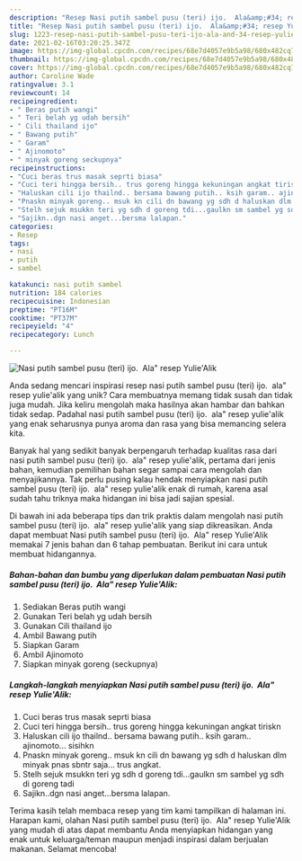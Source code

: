 ```yaml
---
description: "Resep Nasi putih sambel pusu (teri) ijo.  Ala&amp;#34; resep Yulie&amp;#39;Alik yang Lezat"
title: "Resep Nasi putih sambel pusu (teri) ijo.  Ala&amp;#34; resep Yulie&amp;#39;Alik yang Lezat"
slug: 1223-resep-nasi-putih-sambel-pusu-teri-ijo-ala-and-34-resep-yulie-and-39-alik-yang-lezat
date: 2021-02-16T03:20:25.347Z
image: https://img-global.cpcdn.com/recipes/68e7d4057e9b5a98/680x482cq70/nasi-putih-sambel-pusu-teri-ijo-ala-resep-yuliealik-foto-resep-utama.jpg
thumbnail: https://img-global.cpcdn.com/recipes/68e7d4057e9b5a98/680x482cq70/nasi-putih-sambel-pusu-teri-ijo-ala-resep-yuliealik-foto-resep-utama.jpg
cover: https://img-global.cpcdn.com/recipes/68e7d4057e9b5a98/680x482cq70/nasi-putih-sambel-pusu-teri-ijo-ala-resep-yuliealik-foto-resep-utama.jpg
author: Caroline Wade
ratingvalue: 3.1
reviewcount: 14
recipeingredient:
- " Beras putih wangi"
- " Teri belah yg udah bersih"
- " Cili thailand ijo"
- " Bawang putih"
- " Garam"
- " Ajinomoto"
- " minyak goreng seckupnya"
recipeinstructions:
- "Cuci beras trus masak seprti biasa"
- "Cuci teri hingga bersih.. trus goreng hingga kekuningan angkat tiriskn"
- "Haluskan cili ijo thailnd.. bersama bawang putih.. ksih garam.. ajinomoto... sisihkn"
- "Pnaskn minyak goreng.. msuk kn cili dn bawang yg sdh d haluskan dlm minyak pnas sbntr saja... trus angkat."
- "Stelh sejuk msukkn teri yg sdh d goreng tdi...gaulkn sm sambel yg sdh di goreng tadi"
- "Sajikn..dgn nasi anget...bersma lalapan."
categories:
- Resep
tags:
- nasi
- putih
- sambel

katakunci: nasi putih sambel 
nutrition: 184 calories
recipecuisine: Indonesian
preptime: "PT16M"
cooktime: "PT37M"
recipeyield: "4"
recipecategory: Lunch

---
```



![Nasi putih sambel pusu (teri) ijo.  Ala&#34; resep Yulie&#39;Alik](https://img-global.cpcdn.com/recipes/68e7d4057e9b5a98/680x482cq70/nasi-putih-sambel-pusu-teri-ijo-ala-resep-yuliealik-foto-resep-utama.jpg)

Anda sedang mencari inspirasi resep nasi putih sambel pusu (teri) ijo.  ala&#34; resep yulie&#39;alik yang unik? Cara membuatnya memang tidak susah dan tidak juga mudah. Jika keliru mengolah maka hasilnya akan hambar dan bahkan tidak sedap. Padahal nasi putih sambel pusu (teri) ijo.  ala&#34; resep yulie&#39;alik yang enak seharusnya punya aroma dan rasa yang bisa memancing selera kita.



Banyak hal yang sedikit banyak berpengaruh terhadap kualitas rasa dari nasi putih sambel pusu (teri) ijo.  ala&#34; resep yulie&#39;alik, pertama dari jenis bahan, kemudian pemilihan bahan segar sampai cara mengolah dan menyajikannya. Tak perlu pusing kalau hendak menyiapkan nasi putih sambel pusu (teri) ijo.  ala&#34; resep yulie&#39;alik enak di rumah, karena asal sudah tahu triknya maka hidangan ini bisa jadi sajian spesial.


Di bawah ini ada beberapa tips dan trik praktis dalam mengolah nasi putih sambel pusu (teri) ijo.  ala&#34; resep yulie&#39;alik yang siap dikreasikan. Anda dapat membuat Nasi putih sambel pusu (teri) ijo.  Ala&#34; resep Yulie&#39;Alik memakai 7 jenis bahan dan 6 tahap pembuatan. Berikut ini cara untuk membuat hidangannya.

<!--inarticleads1-->

##### Bahan-bahan dan bumbu yang diperlukan dalam pembuatan Nasi putih sambel pusu (teri) ijo.  Ala&#34; resep Yulie&#39;Alik:

1. Sediakan  Beras putih wangi
1. Gunakan  Teri belah yg udah bersih
1. Gunakan  Cili thailand ijo
1. Ambil  Bawang putih
1. Siapkan  Garam
1. Ambil  Ajinomoto
1. Siapkan  minyak goreng (seckupnya)




<!--inarticleads2-->

##### Langkah-langkah menyiapkan Nasi putih sambel pusu (teri) ijo.  Ala&#34; resep Yulie&#39;Alik:

1. Cuci beras trus masak seprti biasa
1. Cuci teri hingga bersih.. trus goreng hingga kekuningan angkat tiriskn
1. Haluskan cili ijo thailnd.. bersama bawang putih.. ksih garam.. ajinomoto... sisihkn
1. Pnaskn minyak goreng.. msuk kn cili dn bawang yg sdh d haluskan dlm minyak pnas sbntr saja... trus angkat.
1. Stelh sejuk msukkn teri yg sdh d goreng tdi...gaulkn sm sambel yg sdh di goreng tadi
1. Sajikn..dgn nasi anget...bersma lalapan.




Terima kasih telah membaca resep yang tim kami tampilkan di halaman ini. Harapan kami, olahan Nasi putih sambel pusu (teri) ijo.  Ala&#34; resep Yulie&#39;Alik yang mudah di atas dapat membantu Anda menyiapkan hidangan yang enak untuk keluarga/teman maupun menjadi inspirasi dalam berjualan makanan. Selamat mencoba!
